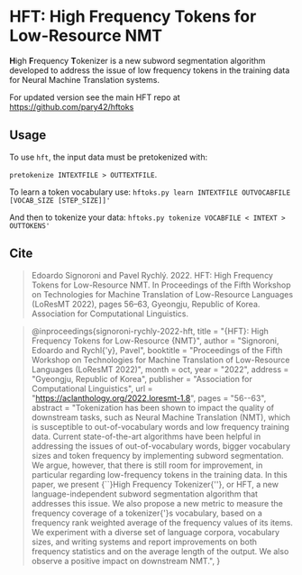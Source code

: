 # HFT: High Frequency Tokens for Low-Resource NMT

**H**igh **F**requency **T**okenizer is a new subword segmentation algorithm developed to address the issue of low frequency tokens in the training data for Neural Machine Translation systems.

For updated version see the main HFT repo at https://github.com/pary42/hftoks

## Usage

To use `hft`, the input data must be pretokenized with: 

`pretokenize INTEXTFILE > OUTTEXTFILE`. 

To learn a token vocabulary use:
`hftoks.py learn INTEXTFILE OUTVOCABFILE [VOCAB_SIZE [STEP_SIZE]]'`

And then to tokenize your data:
`hftoks.py tokenize VOCABFILE < INTEXT > OUTTOKENS'`

## Cite

> Edoardo Signoroni and Pavel Rychlý. 2022. HFT: High Frequency Tokens for Low-Resource NMT. In Proceedings of the Fifth Workshop on Technologies for Machine Translation of Low-Resource Languages (LoResMT 2022), pages 56–63, Gyeongju, Republic of Korea. Association for Computational Linguistics.

> @inproceedings{signoroni-rychly-2022-hft,
    title = "{HFT}: High Frequency Tokens for Low-Resource {NMT}",
    author = "Signoroni, Edoardo  and
      Rychl{\'y}, Pavel",
    booktitle = "Proceedings of the Fifth Workshop on Technologies for Machine Translation of Low-Resource Languages (LoResMT 2022)",
    month = oct,
    year = "2022",
    address = "Gyeongju, Republic of Korea",
    publisher = "Association for Computational Linguistics",
    url = "https://aclanthology.org/2022.loresmt-1.8",
    pages = "56--63",
    abstract = "Tokenization has been shown to impact the quality of downstream tasks, such as Neural Machine Translation (NMT), which is susceptible to out-of-vocabulary words and low frequency training data. Current state-of-the-art algorithms have been helpful in addressing the issues of out-of-vocabulary words, bigger vocabulary sizes and token frequency by implementing subword segmentation. We argue, however, that there is still room for improvement, in particular regarding low-frequency tokens in the training data. In this paper, we present {``}High Frequency Tokenizer{''}, or HFT, a new language-independent subword segmentation algorithm that addresses this issue. We also propose a new metric to measure the frequency coverage of a tokenizer{'}s vocabulary, based on a frequency rank weighted average of the frequency values of its items. We experiment with a diverse set of language corpora, vocabulary sizes, and writing systems and report improvements on both frequency statistics and on the average length of the output. We also observe a positive impact on downstream NMT.",
}
